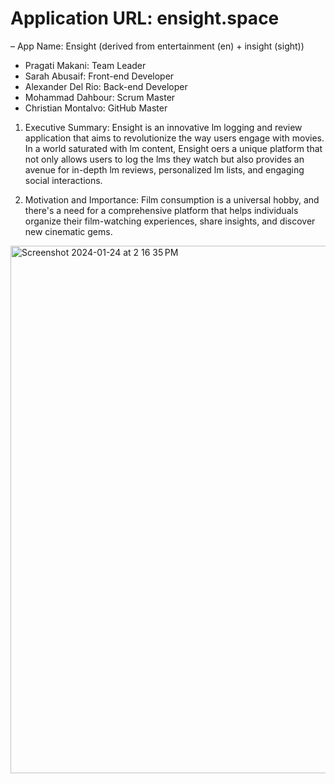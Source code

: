 # Application URL: ensight.space

– App Name: Ensight (derived from entertainment (en) + insight (sight))
- Pragati Makani: Team Leader
- Sarah Abusaif: Front-end Developer
- Alexander Del Rio: Back-end Developer
- Mohammad Dahbour: Scrum Master
- Christian Montalvo: GitHub Master
  
 1. Executive Summary:
Ensight is an innovative  lm logging and review application that aims to revolutionize the way users engage with movies. In a world saturated with  lm content, Ensight o ers a unique platform that not only allows users to log the  lms they watch but also provides an avenue for in-depth  lm reviews, personalized  lm lists, and engaging social interactions.

2. Motivation and Importance:
Film consumption is a universal hobby, and there's a need for a comprehensive platform that helps individuals organize their  film-watching experiences, share insights, and discover new cinematic gems.

<img width="844" alt="Screenshot 2024-01-24 at 2 16 35 PM" src="https://github.com/pragati-e/Ensight-/assets/78123335/ad34fe7b-413b-4dab-9a5b-b827e95c0332">

